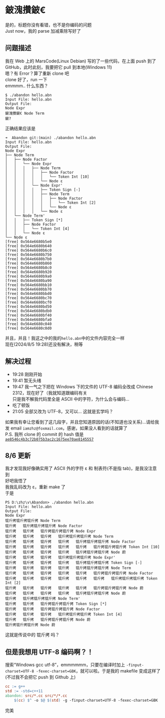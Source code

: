 # 鈹溾攢鈹€
是的，标题你没有看错，也不是你编码的问题  
Just now，我的 parse 加减乘除写好了  
## 问题描述
我在 Web 上的 MarsCode(Linux Debian) 写的了一些代码，在上面 push 到了 GitHub，此时此刻，我要把它 pull 到本地(Windows 11)  
嗯？有 Error？算了重新 clone 吧  
clone 好了，run 一下  
emmmm.. 什么东西？
```
$ ./abandon hello.abn
Input File: hello.abn 
Output File: 
Node Expr
鈹溾攢鈹€ Node Term
鈹?  
```
正确结果应该是
```
➜  Abandon git:(main) ./abandon hello.abn 
Input File: hello.abn 
Output File: 
Node Expr
├── Node Term
│   ├── Node Factor
│   │   └── Node Expr
│   │   │   ├── Node Term
│   │   │   │   ├── Node Factor
│   │   │   │   │   └── Token Int [10]
│   │   │   │   └── Node ε
│   │   │   └── Node Expr'
│   │   │   │   ├── Token Sign [-]
│   │   │   │   ├── Node Term
│   │   │   │   │   ├── Node Factor
│   │   │   │   │   │   └── Token Int [2]
│   │   │   │   │   └── Node ε
│   │   │   │   └── Node ε
│   └── Node Term'
│   │   ├── Token Sign [*]
│   │   ├── Node Factor
│   │   │   └── Token Int [4]
│   │   └── Node ε
└── Node ε
[free] 0x564e6680b5e0
[free] 0x564e6680b640
[free] 0x564e6680b6c0
[free] 0x564e6680b750
[free] 0x564e6680b7b0
[free] 0x564e6680b860
[free] 0x564e6680b8c0
[free] 0x564e6680b920
[free] 0x564e6680b9a0
[free] 0x564e6680ba90
[free] 0x564e6680bb10
[free] 0x564e6680bb70
[free] 0x564e6680bbd0
[free] 0x564e6680bc70
[free] 0x564e6680bcf0
[free] 0x564e6680bd50
[free] 0x564e6680bdb0
[free] 0x564e6680bf40
[free] 0x564e6680bfa0
[free] 0x564e6680c040
[free] 0x564e6680c0d0
```
并且，并且！我这之中的我的`hello.abn`中的文件内容完全一样  
现在(2024/8/5 19:28)还没有解决，稍等
## 解决过程
- 19:28 刚刚开始  
- 19:41 暂无头绪  
- 19:47 我一气之下把在 Windows 下的文件的 UTF-8 编码全改成 Chinese 2312，现在好了（我就知道跟编码有关  
  只是我不解我代码里全是 ASCII 中的字符，为什么会与编码...
- 吃了顿饭
- 21:05 全部又改为 UTF-8，又可以... 这就是玄学吗？  

如果我有幸让您看到了这几段字，并且您知道原因的话(不知道也没关系)...请给我发 email `iamzhz@foxmail.com`，感谢，如果没人看到的话就算了  
P.S. 我所 clone 的 commit 的 hash 值是 [`ae8546c4b3c72b075b3ac2c1675ee70ae8145557`](https://github.com/iamzhz/Abandon/tree/ae8546c4b3c72b075b3ac2c1675ee70ae8145557)  
## 8/6 更新
我才发现我好像确实用了 ASCII 外的字符 ε 和 制表符(不是指 tab)，是我没注意到  
好吧我悟了  
我我乱码改为 ε，重新 make 了  
于是
```
PS D:\zhz\v\Abandon> ./abandon hello.abn
Input File: hello.abn 
Output File:
Node Expr
锟斤拷锟斤拷锟斤拷 Node Term
锟斤拷   锟斤拷锟斤拷锟斤拷 Node Factor
锟斤拷   锟斤拷   锟斤拷锟斤拷锟斤拷 Node Expr
锟斤拷   锟斤拷   锟斤拷   锟斤拷锟斤拷锟斤拷 Node Term
锟斤拷   锟斤拷   锟斤拷   锟斤拷   锟斤拷锟斤拷锟斤拷 Node Factor
锟斤拷   锟斤拷   锟斤拷   锟斤拷   锟斤拷   锟斤拷锟斤拷锟斤拷 Token Int [10]
锟斤拷   锟斤拷   锟斤拷   锟斤拷   锟斤拷锟斤拷锟斤拷 Node 蔚
锟斤拷   锟斤拷   锟斤拷   锟斤拷锟斤拷锟斤拷 Node Expr'
锟斤拷   锟斤拷   锟斤拷   锟斤拷   锟斤拷锟斤拷锟斤拷 Token Sign [-]
锟斤拷   锟斤拷   锟斤拷   锟斤拷   锟斤拷锟斤拷锟斤拷 Node Term
锟斤拷   锟斤拷   锟斤拷   锟斤拷   锟斤拷   锟斤拷锟斤拷锟斤拷 Node Factor
锟斤拷   锟斤拷   锟斤拷   锟斤拷   锟斤拷   锟斤拷   锟斤拷锟斤拷锟斤拷 Token Int [2]
锟斤拷   锟斤拷   锟斤拷   锟斤拷   锟斤拷   锟斤拷锟斤拷锟斤拷 Node 蔚
锟斤拷   锟斤拷   锟斤拷   锟斤拷   锟斤拷锟斤拷锟斤拷 Node 蔚
锟斤拷   锟斤拷锟斤拷锟斤拷 Node Term'
锟斤拷   锟斤拷   锟斤拷锟斤拷锟斤拷 Token Sign [*]
锟斤拷   锟斤拷   锟斤拷锟斤拷锟斤拷 Node Factor
锟斤拷   锟斤拷   锟斤拷   锟斤拷锟斤拷锟斤拷 Token Int [4]
锟斤拷   锟斤拷   锟斤拷锟斤拷锟斤拷 Node 蔚
锟斤拷锟斤拷锟斤拷 Node 蔚
```
这就是传说中的 锟斤拷 吗？ 
## 但是我想用 UTF-8 编码啊？！
搜索“Windows gcc utf-8”，emmmmmm，只要在编译时加上 `-finput-charset=UTF-8 -fexec-charset=GBK`，就可以啦。于是我的 makefile 变成这样了 (不过我不会把它 push 到 Github 上)
``` makefile
cc := g++
std := -std=c++11
abandon: src/*.cc src/*/*.cc
	$(cc) $^ -o $@ $(std) -g -finput-charset=UTF-8 -fexec-charset=GBK
```
完美